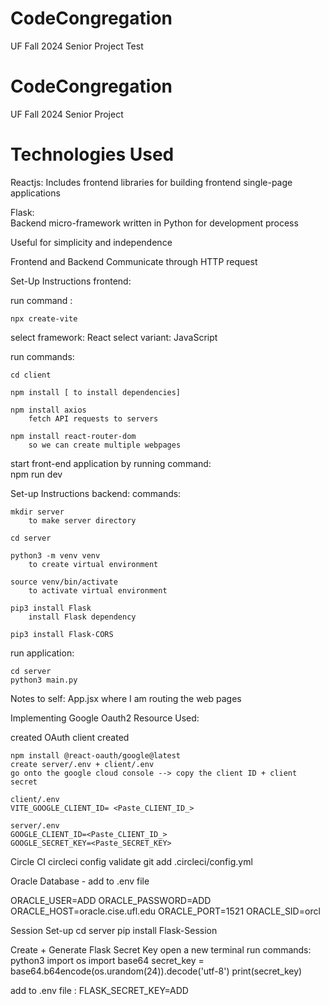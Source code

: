 # CodeCongregation
UF Fall 2024 Senior Project
Test

# CodeCongregation
UF Fall 2024 Senior Project

# Technologies Used
Reactjs: 
Includes frontend libraries for building frontend single-page applications

Flask:  
Backend micro-framework written in Python for development process

Useful for simplicity and independence

Frontend and Backend Communicate through HTTP request


Set-Up Instructions frontend:

run command :

    npx create-vite

select framework: React
select variant: JavaScript

run commands:

    cd client

    npm install [ to install dependencies]

    npm install axios
        fetch API requests to servers

    npm install react-router-dom  
        so we can create multiple webpages  



start front-end application by running command:   
    npm run dev


Set-up Instructions backend:
commands: 

    mkdir server 
        to make server directory

    cd server

    python3 -m venv venv
        to create virtual environment 

    source venv/bin/activate
        to activate virtual environment

    pip3 install Flask
        install Flask dependency

    pip3 install Flask-CORS              

run application:

    cd server
    python3 main.py


Notes to self:
    App.jsx
        where I am routing the web pages


Implementing Google Oauth2
Resource Used: 
 
created OAuth client created

    npm install @react-oauth/google@latest
    create server/.env + client/.env
    go onto the google cloud console --> copy the client ID + client secret

    client/.env
    VITE_GOOGLE_CLIENT_ID= <Paste_CLIENT_ID_>

    server/.env
    GOOGLE_CLIENT_ID=<Paste_CLIENT_ID_>
    GOOGLE_SECRET_KEY=<Paste_SECRET_KEY>


Circle CI
    circleci config validate
    git add .circleci/config.yml


Oracle Database - add to .env file 
    
ORACLE_USER=ADD
ORACLE_PASSWORD=ADD
ORACLE_HOST=oracle.cise.ufl.edu
ORACLE_PORT=1521
ORACLE_SID=orcl

Session Set-up
    cd server
    pip install Flask-Session

 Create + Generate Flask Secret Key
    open a new terminal
run commands:
    python3
    import os
    import base64
    secret_key = base64.b64encode(os.urandom(24)).decode('utf-8')
    print(secret_key)

add to .env file : FLASK_SECRET_KEY=ADD


